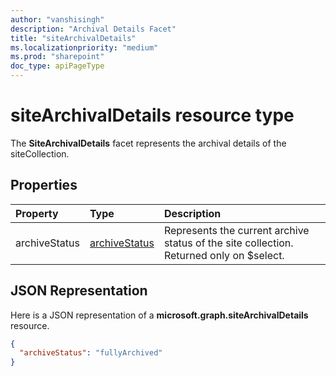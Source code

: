 ```yaml
---
author: "vanshisingh"
description: "Archival Details Facet"
title: "siteArchivalDetails"
ms.localizationpriority: "medium"
ms.prod: "sharepoint"
doc_type: apiPageType
---
```


# siteArchivalDetails resource type
The **SiteArchivalDetails** facet represents the archival details of the siteCollection.

## Properties
| Property      | Type   | Description                                    |
|:------------- |:------ |:-----------------------------------------------|
| archiveStatus | [archiveStatus][] | Represents the current archive status of the site collection. Returned only on $select.|
[archiveStatus]: archiveStatus.md

## JSON Representation
Here is a JSON representation of a **microsoft.graph.siteArchivalDetails** resource.
<!-- {
"blockType": "resource",
"@odata.type": "microsoft.graph.siteArchivalDetails",
"optionalProperties": []
}-->

```json
{
  "archiveStatus": "fullyArchived"
}
```

<!-- {
"type": "#page.annotation",
"createdBy": "API Clinic",
"section": "documentation"
}-->
